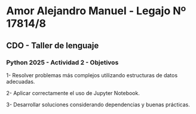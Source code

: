 # Amor Alejandro Manuel - Legajo Nº 17814/8
## CDO - Taller de lenguaje

### Python 2025 - Actividad 2 - Objetivos

1- Resolver problemas más complejos utilizando estructuras de datos adecuadas.

2- Aplicar correctamente el uso de Jupyter Notebook.

3- Desarrollar soluciones considerando dependencias y buenas prácticas.

